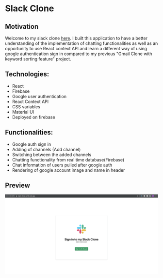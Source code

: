 # Slack Clone #

## Motivation ##

Welcome to my slack clone [here](https://slack-clone-exhlim.web.app/). I built this application to have a better understanding of the implementation of chatting functionalities as well as an opportunity to use React context API and learn a different way of using google authentication sign in compared to my previous "Gmail Clone with keyword sorting feature" project.

## Technologies: ##

 - React
 - Firebase
 - Google user authentication
 - React Context API
 - CSS variables
 - Material UI
 - Deployed on firebase

## Functionalities: ##

 - Google auth sign in
 - Adding of channels (Add channel)
 - Switching between the added channels
 - Chatting functionality from real time database(Firebase)
 - Chat information of users pulled after google auth
 - Rendering of google account image and name in header

## Preview ##

![](./app/public/gif1.gif)

